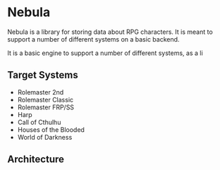 Nebula
======

Nebula is a library for storing data about RPG characters.  It is meant to
support a number of different systems on a basic backend.

It is a basic engine to support a number of different systems, as a li

Target Systems
--------------

 - Rolemaster 2nd
 - Rolemaster Classic
 - Rolemaster FRP/SS
 - Harp
 - Call of Cthulhu
 - Houses of the Blooded
 - World of Darkness

Architecture
------------

